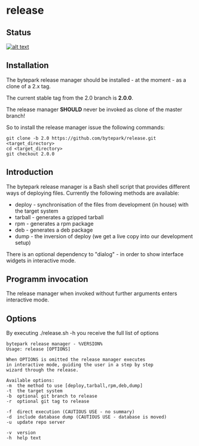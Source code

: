 release
=======

## Status
[![alt text][2]][1]

## Installation

The bytepark release manager should be installed - at the moment - as a clone of a 2.x tag.

The current stable tag from the 2.0 branch is __2.0.0__.

The release manager __SHOULD__ never be invoked as clone of the master branch!

So to install the release manager issue the following commands:

    git clone -b 2.0 https://github.com/bytepark/release.git <target_directory>
    cd <target_directory>
    git checkout 2.0.0

## Introduction

The bytepark release manager is a Bash shell script that provides different ways of deploying files. Currently the following methods are available:

* deploy - synchronisation of the files from development (in house) with the target system
* tarball - generates a gzipped tarball
* rpm - generates a rpm package
* deb - generates a deb package
* dump - the inversion of deploy (we get a live copy into our development setup)

There is an optional dependency to "dialog" - in order to show interface widgets in interactive mode.

## Programm invocation

The release manager when invoked without further arguments enters interactive mode.

## Options

By executing ./release.sh -h you receive the full list of options

    bytepark release manager - %VERSION% 
    Usage: release [OPTIONS]
 
    When OPTIONS is omitted the release manager executes
    in interactive mode, guiding the user in a step by step
    wizard through the release.
 
    Available options:
    -m  the method to use [deploy,tarball,rpm,deb,dump] 
    -t  the target system
    -b  optional git branch to release
    -r  optional git tag to release
 
    -f  direct execution (CAUTIOUS USE - no summary)
    -d  include database dump (CAUTIOUS USE - database is moved)
    -u  update repo server
 
    -v  version
    -h  help text


[1]: https://travis-ci.org/bytepark/release
[2]: https://api.travis-ci.org/bytepark/release.svg (build status)
